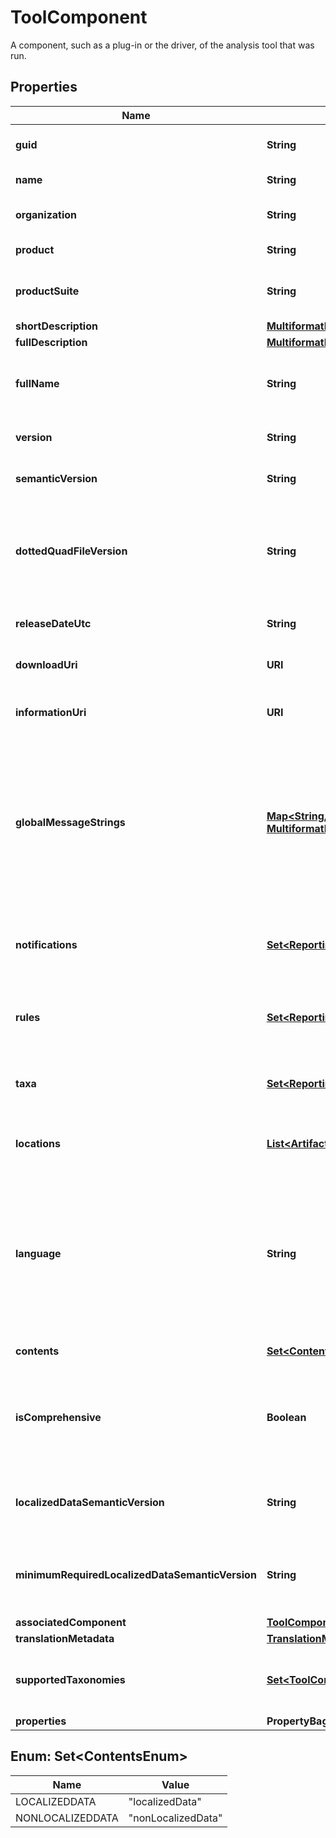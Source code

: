

# ToolComponent

A component, such as a plug-in or the driver, of the analysis tool that was run.

## Properties

| Name | Type | Description | Notes |
|------------ | ------------- | ------------- | -------------|
|**guid** | **String** | A unique identifier for the tool component in the form of a GUID. |  [optional] |
|**name** | **String** | The name of the tool component. |  |
|**organization** | **String** | The organization or company that produced the tool component. |  [optional] |
|**product** | **String** | A product suite to which the tool component belongs. |  [optional] |
|**productSuite** | **String** | A localizable string containing the name of the suite of products to which the tool component belongs. |  [optional] |
|**shortDescription** | [**MultiformatMessageString**](MultiformatMessageString.md) |  |  [optional] |
|**fullDescription** | [**MultiformatMessageString**](MultiformatMessageString.md) |  |  [optional] |
|**fullName** | **String** | The name of the tool component along with its version and any other useful identifying information, such as its locale. |  [optional] |
|**version** | **String** | The tool component version, in whatever format the component natively provides. |  [optional] |
|**semanticVersion** | **String** | The tool component version in the format specified by Semantic Versioning 2.0. |  [optional] |
|**dottedQuadFileVersion** | **String** | The binary version of the tool component&#39;s primary executable file expressed as four non-negative integers separated by a period (for operating systems that express file versions in this way). |  [optional] |
|**releaseDateUtc** | **String** | A string specifying the UTC date (and optionally, the time) of the component&#39;s release. |  [optional] |
|**downloadUri** | **URI** | The absolute URI from which the tool component can be downloaded. |  [optional] |
|**informationUri** | **URI** | The absolute URI at which information about this version of the tool component can be found. |  [optional] |
|**globalMessageStrings** | [**Map&lt;String, MultiformatMessageString&gt;**](MultiformatMessageString.md) | A dictionary, each of whose keys is a resource identifier and each of whose values is a multiformatMessageString object, which holds message strings in plain text and (optionally) Markdown format. The strings can include placeholders, which can be used to construct a message in combination with an arbitrary number of additional string arguments. |  [optional] |
|**notifications** | [**Set&lt;ReportingDescriptor&gt;**](ReportingDescriptor.md) | An array of reportingDescriptor objects relevant to the notifications related to the configuration and runtime execution of the tool component. |  [optional] |
|**rules** | [**Set&lt;ReportingDescriptor&gt;**](ReportingDescriptor.md) | An array of reportingDescriptor objects relevant to the analysis performed by the tool component. |  [optional] |
|**taxa** | [**Set&lt;ReportingDescriptor&gt;**](ReportingDescriptor.md) | An array of reportingDescriptor objects relevant to the definitions of both standalone and tool-defined taxonomies. |  [optional] |
|**locations** | [**List&lt;ArtifactLocation&gt;**](ArtifactLocation.md) | An array of the artifactLocation objects associated with the tool component. |  [optional] |
|**language** | **String** | The language of the messages emitted into the log file during this run (expressed as an ISO 639-1 two-letter lowercase language code) and an optional region (expressed as an ISO 3166-1 two-letter uppercase subculture code associated with a country or region). The casing is recommended but not required (in order for this data to conform to RFC5646). |  [optional] |
|**contents** | [**Set&lt;ContentsEnum&gt;**](#Set&lt;ContentsEnum&gt;) | The kinds of data contained in this object. |  [optional] |
|**isComprehensive** | **Boolean** | Specifies whether this object contains a complete definition of the localizable and/or non-localizable data for this component, as opposed to including only data that is relevant to the results persisted to this log file. |  [optional] |
|**localizedDataSemanticVersion** | **String** | The semantic version of the localized strings defined in this component; maintained by components that provide translations. |  [optional] |
|**minimumRequiredLocalizedDataSemanticVersion** | **String** | The minimum value of localizedDataSemanticVersion required in translations consumed by this component; used by components that consume translations. |  [optional] |
|**associatedComponent** | [**ToolComponentReference**](ToolComponentReference.md) |  |  [optional] |
|**translationMetadata** | [**TranslationMetadata**](TranslationMetadata.md) |  |  [optional] |
|**supportedTaxonomies** | [**Set&lt;ToolComponentReference&gt;**](ToolComponentReference.md) | An array of toolComponentReference objects to declare the taxonomies supported by the tool component. |  [optional] |
|**properties** | **PropertyBag** |  |  [optional] |



## Enum: Set&lt;ContentsEnum&gt;

| Name | Value |
|---- | -----|
| LOCALIZEDDATA | &quot;localizedData&quot; |
| NONLOCALIZEDDATA | &quot;nonLocalizedData&quot; |



